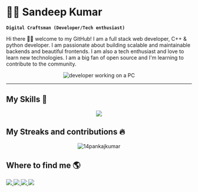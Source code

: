 # 👨‍💻 Sandeep Kumar

**`Digital Craftsman (Developer/Tech enthusiast)`**

Hi there 👋🏼 welcome to my GitHub! I am a full stack web developer, C++ & python developer. I am passionate about building scalable and maintainable backends and beautiful frontends. I am also a tech enthusiast and love to learn new technologies. I am a big fan of open source and I'm learning to contribute to the community.

<p align="center">
    <img src="https://media.giphy.com/media/qgQUggAC3Pfv687qPC/giphy.gif" alt="developer working on a PC"/>
</p>

---

## My Skills 🚀

<p align="center">
  <a href="">
    <img src="https://skillicons.dev/icons?i=html,css,javascript,react,nextjs,tailwind,typescript,nodejs,express,mongodb,mysql,postgresql,astro,scss,solidjs,svelte,supabase,vite,jest,django,firebase,googlecloud,linux,redux,git,github,docker,bash,bootstrap,deno,discord,rust,graphql,nestjs,postman,java,cpp,python,vscode,vercel,prisma,md&perline=11" />
  </a>
</p>

## My Streaks and contributions 🔥

<p align="center"><img align="center" src="https://github-readme-streak-stats.herokuapp.com/?user=sandepten&" alt="14pankajkumar" /></p>


## Where to find me 🌎

<div>
    <a href="https://www.linkedin.com/in/sandepten/">
        <img src="https://img.shields.io/badge/-Sandeep%20Kumar-0077B5?style=flat&logo=Linkedin&logoColor=white"/>
    </a>
    <a href="https://twitter.com/sandepten">
        <img src="https://img.shields.io/badge/-@sandepten-1DA1F2?style=flat&logo=Twitter&logoColor=white"/>
    </a>
    <a href="https://www.instagram.com/sandepten1/">
        <img src="https://img.shields.io/badge/-@sandepten1-E4405F?style=flat&logo=Instagram&logoColor=white"/>
    </a>
    <a href="mailto:sandepten+github@gmail.com">
        <img src="https://img.shields.io/badge/-sandepten@gmail.com-D14836?style=flat&logo=Gmail&logoColor=white"/>
    </a>
</div>
<!-- My GitHub Stats:

<p align="center"> <img src="https://github-readme-stats.vercel.app/api?username=sandepten&show_icons=true&theme=gotham" alt="sandeepkumar" /> -->
<!---
sandepten/sandepten is a ✨ special ✨ repository because its `README.md` (this file) appears on your GitHub profile.
You can click the Preview link to take a look at your changes.
--->
